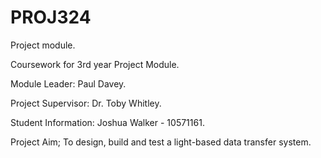 # PROJ324
Project module.

Coursework for 3rd year Project Module.

Module Leader: Paul Davey.

Project Supervisor: Dr. Toby Whitley.

Student Information: Joshua Walker - 10571161.

Project Aim; To design, build and test a light-based data transfer system.

